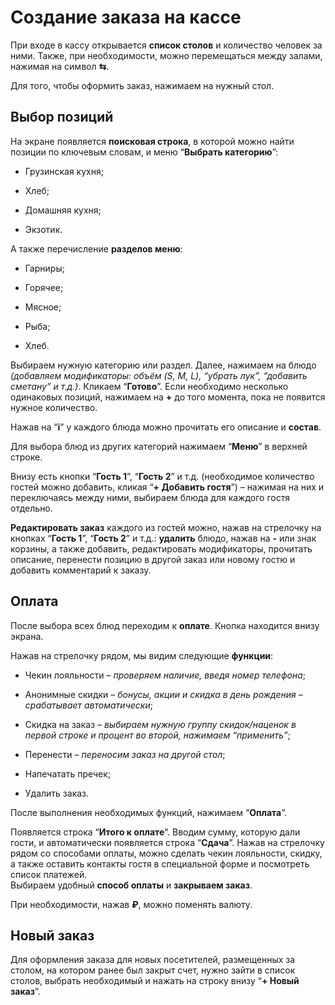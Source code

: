 <!DOCTYPE html>
<html>

<head>
  <meta charset="utf-8">
  <meta name="viewport" content="width=device-width, initial-scale=1.0">
  <title>r_keeper Lite</title>
  <link rel="stylesheet" href="https://stackedit.io/style.css" />
</head>

<body class="stackedit">
  <div class="stackedit__html"><h1 id="создание-заказа-на-кассе">Создание заказа на кассе</h1>
<p>При входе в кассу открывается <strong>список столов</strong> и количество человек за ними. Также, при необходимости, можно перемещаться между залами, нажимая на символ <strong>⇆</strong>.</p>
<p>Для того, чтобы оформить заказ, нажимаем на нужный стол.</p>
<h2 id="выбор-позиций">Выбор позиций</h2>
<p>На экране появляется <strong>поисковая строка</strong>, в которой можно найти позиции по ключевым словам, и меню “<strong>Выбрать категорию</strong>”:</p>
<ul>
<li>
<p>Грузинская кухня;</p>
</li>
<li>
<p>Хлеб;</p>
</li>
<li>
<p>Домашняя кухня;</p>
</li>
<li>
<p>Экзотик.</p>
</li>
</ul>
<p>А также перечисление <strong>разделов меню</strong>:</p>
<ul>
<li>
<p>Гарниры;</p>
</li>
<li>
<p>Горячее;</p>
</li>
<li>
<p>Мясное;</p>
</li>
<li>
<p>Рыба;</p>
</li>
<li>
<p>Хлеб.</p>
</li>
</ul>
<p>Выбираем нужную категорию или раздел. Далее, нажимаем на блюдо <em>(добавляем модификаторы: объём (S, M, L), “убрать лук”, “добавить сметану” и т.д.)</em>. Кликаем “<strong>Готово</strong>”. Если необходимо несколько одинаковых позиций, нажимаем на <strong>+</strong> до того момента, пока не появится нужное количество.</p>
<p>Нажав на “<strong>i</strong>” у каждого блюда можно прочитать его описание и <strong>состав</strong>.</p>
<p>Для выбора блюд из других категорий нажимаем “<strong>Меню</strong>” в верхней строке.</p>
<p>Внизу есть кнопки “<strong>Гость 1</strong>”, “<strong>Гость 2</strong>” и т.д. (необходимое количество гостей можно добавить, кликая “<strong>+ Добавить гостя</strong>”) – нажимая на них и переключаясь между ними, выбираем блюда для каждого гостя отдельно.</p>
<p><strong>Редактировать заказ</strong> каждого из гостей можно, нажав на стрелочку на кнопках “<strong>Гость 1</strong>”, “<strong>Гость 2</strong>” и т.д.: <strong>удалить</strong> блюдо, нажав на <strong>-</strong> или знак корзины, а также добавить, редактировать модификаторы, прочитать описание, перенести позицию в другой заказ или новому гостю и добавить комментарий к заказу.</p>
<h2 id="оплата">Оплата</h2>
<p>После выбора всех блюд переходим к <strong>оплате</strong>. Кнопка находится внизу экрана.</p>
<p>Нажав на стрелочку рядом, мы видим следующие <strong>функции</strong>:</p>
<ul>
<li>
<p>Чекин лояльности – <em>проверяем наличие, введя номер телефона</em>;</p>
</li>
<li>
<p>Анонимные скидки – <em>бонусы, акции и скидка в день рождения – срабатывает автоматически</em>;</p>
</li>
<li>
<p>Скидка на заказ – <em>выбираем нужную группу скидок/наценок в первой строке и процент во второй, нажимаем “применить”</em>;</p>
</li>
<li>
<p>Перенести – <em>переносим заказ на другой стол</em>;</p>
</li>
<li>
<p>Напечатать пречек;</p>
</li>
<li>
<p>Удалить заказ.</p>
</li>
</ul>
<p>После выполнения необходимых функций, нажимаем “<strong>Оплата</strong>”.</p>
<p>Появляется строка “<strong>Итого к оплате</strong>”. Вводим сумму, которую дали гости, и автоматически появляется строка “<strong>Сдача</strong>”. Нажав на стрелочку рядом со способами оплаты, можно сделать чекин лояльности, скидку, а также оставить контакты гостя в специальной форме и посмотреть список платежей.<br>
Выбираем удобный <strong>способ оплаты</strong> и <strong>закрываем заказ</strong>.</p>
<p>При необходимости, нажав <strong>₽</strong>, можно поменять валюту.</p>
<h2 id="новый-заказ">Новый заказ</h2>
<p>Для оформления заказа для новых посетителей, размещенных за столом, на котором ранее был закрыт счет, нужно зайти в список столов, выбрать необходимый и нажать на строку внизу “<strong>+ Новый заказ</strong>”.</p>
</div>
</body>

</html>
